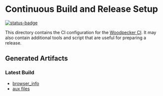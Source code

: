 # Continuous Build and Release Setup

[![status-badge](https://ci.logicalhacking.com/api/badges/afp-mirror/Featherweight_OCL/status.svg)](https://ci.logicalhacking.com/afp-mirror/Featherweight_OCL)

This directory contains the CI configuration for the [Woodpecker CI](https://woodpecker-ci.org/).
It may also contain additional tools and script that are useful for preparing a release.

## Generated Artifacts

### Latest Build

* [browser_info](https://artifacts.logicalhacking.com/ci/afp-mirror/Featherweight_OCL/main/latest/browser_info/AFP/Featherweight_OCL-devel/)
* [aux files](https://artifacts.logicalhacking.com/ci/afp-mirror/Featherweight_OCL/main/latest/)
